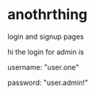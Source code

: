 # anothrthing
login and signup pages



hi
the login for admin is

username: "user.one"

password: "user.admin!"

